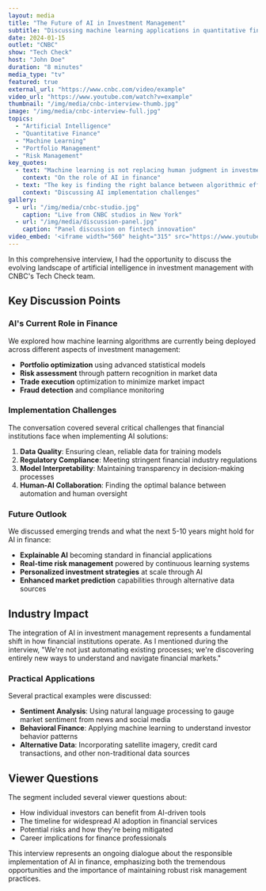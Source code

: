 ```yaml
---
layout: media
title: "The Future of AI in Investment Management"
subtitle: "Discussing machine learning applications in quantitative finance"
date: 2024-01-15
outlet: "CNBC"
show: "Tech Check"
host: "John Doe"
duration: "8 minutes"
media_type: "tv"
featured: true
external_url: "https://www.cnbc.com/video/example"
video_url: "https://www.youtube.com/watch?v=example"
thumbnail: "/img/media/cnbc-interview-thumb.jpg"
image: "/img/media/cnbc-interview-full.jpg"
topics:
  - "Artificial Intelligence"
  - "Quantitative Finance"
  - "Machine Learning"
  - "Portfolio Management"
  - "Risk Management"
key_quotes:
  - text: "Machine learning is not replacing human judgment in investment management, but rather augmenting our ability to process vast amounts of market data."
    context: "On the role of AI in finance"
  - text: "The key is finding the right balance between algorithmic efficiency and human oversight, especially when it comes to risk management."
    context: "Discussing AI implementation challenges"
gallery:
  - url: "/img/media/cnbc-studio.jpg"
    caption: "Live from CNBC studios in New York"
  - url: "/img/media/discussion-panel.jpg"
    caption: "Panel discussion on fintech innovation"
video_embed: '<iframe width="560" height="315" src="https://www.youtube.com/embed/dQw4w9WgXcQ" title="YouTube video player" frameborder="0" allow="accelerometer; autoplay; clipboard-write; encrypted-media; gyroscope; picture-in-picture" allowfullscreen></iframe>'
---
```


In this comprehensive interview, I had the opportunity to discuss the evolving landscape of artificial intelligence in investment management with CNBC's Tech Check team.

## Key Discussion Points

### AI's Current Role in Finance

We explored how machine learning algorithms are currently being deployed across different aspects of investment management:

- **Portfolio optimization** using advanced statistical models
- **Risk assessment** through pattern recognition in market data
- **Trade execution** optimization to minimize market impact
- **Fraud detection** and compliance monitoring

### Implementation Challenges

The conversation covered several critical challenges that financial institutions face when implementing AI solutions:

1. **Data Quality**: Ensuring clean, reliable data for training models
2. **Regulatory Compliance**: Meeting stringent financial industry regulations
3. **Model Interpretability**: Maintaining transparency in decision-making processes
4. **Human-AI Collaboration**: Finding the optimal balance between automation and human oversight

### Future Outlook

We discussed emerging trends and what the next 5-10 years might hold for AI in finance:

- **Explainable AI** becoming standard in financial applications
- **Real-time risk management** powered by continuous learning systems
- **Personalized investment strategies** at scale through AI
- **Enhanced market prediction** capabilities through alternative data sources

## Industry Impact

The integration of AI in investment management represents a fundamental shift in how financial institutions operate. As I mentioned during the interview, "We're not just automating existing processes; we're discovering entirely new ways to understand and navigate financial markets."

### Practical Applications

Several practical examples were discussed:

- **Sentiment Analysis**: Using natural language processing to gauge market sentiment from news and social media
- **Behavioral Finance**: Applying machine learning to understand investor behavior patterns
- **Alternative Data**: Incorporating satellite imagery, credit card transactions, and other non-traditional data sources

## Viewer Questions

The segment included several viewer questions about:

- How individual investors can benefit from AI-driven tools
- The timeline for widespread AI adoption in financial services
- Potential risks and how they're being mitigated
- Career implications for finance professionals

This interview represents an ongoing dialogue about the responsible implementation of AI in finance, emphasizing both the tremendous opportunities and the importance of maintaining robust risk management practices.
